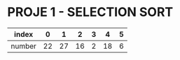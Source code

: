 # PROJE 1 - SELECTION SORT

index | 0 | 1 | 2 | 3 | 4 | 5 
--- | --- | --- | --- |--- |--- |--- 
number | 22 | 27 | 16 | 2 | 18 | 6 
